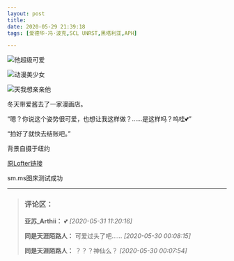```yaml
---
layout: post
title: 
date: 2020-05-29 21:39:18
tags: [爱德华·冯·波克,SCL UNRST,黑塔利亚,APH]

---
```

![他超级可爱](https://i.loli.net/2020/06/08/KavNo2zBeu7Wcpn.jpg)

![动漫美少女](https://i.loli.net/2020/06/08/RF4PxGfASYb97Wo.jpg)

![天我想亲亲他](https://i.loli.net/2020/06/08/9TJprLsMkOEvSih.jpg)


冬天带爱酱去了一家漫画店。

“嗯？你说这个姿势很可爱，也想让我这样做？……是这样吗？呜哇💕”

“拍好了就快去结账吧。”

背景自摄于纽约


[原Lofter链接](https://arthliams.lofter.com/post/211e06_1c97f89b4)

sm.ms图床测试成功


---
> ### 评论区：
>**亚苏_Arthii：** 💕  *[2020-05-31 11:20:16]*
>
>**同是天涯陌路人：** 可爱过头了吧……  *[2020-05-30 00:08:15]*
>
>**同是天涯陌路人：** ？？？神仙么？  *[2020-05-30 00:07:54]*
>
>
